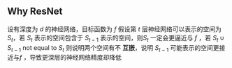 
## Why ResNet

设有深度为 $d$ 的神经网络，目标函数为 $f$ 假设第 $t$ 层神经网络可以表示的空间为 $S_t$，若 $S_t$ 表示的空间包含于 $S_{t-1}$ 表示的空间，则$S_t$ 一定会更逼近与 $f$ ，若 $S_t \cup S_{t-1}$ not equal to $S_t$ 则说明两个空间有不 **互嵌**，说明 $S_{t-1}$ 可能表示的空间更接近与$f$ ，导致更深层的神经网络精度却降低

